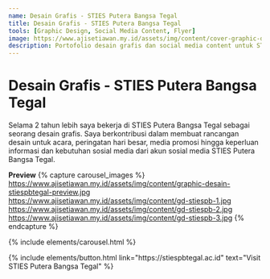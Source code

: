 ```yaml
---
name: Desain Grafis - STIES Putera Bangsa Tegal
title: Desain Grafis - STIES Putera Bangsa Tegal 
tools: [Graphic Design, Social Media Content, Flyer]
image: https://www.ajisetiawan.my.id/assets/img/content/cover-graphic-design.jpg
description: Portofolio desain grafis dan social media content untuk STIES Putera Bangsa Tegal.
---
```


# Desain Grafis - STIES Putera Bangsa Tegal

Selama 2 tahun lebih saya bekerja di STIES Putera Bangsa Tegal sebagai seorang desain grafis. Saya berkontribusi dalam membuat rancangan desain untuk acara, peringatan hari besar, media promosi hingga keperluan informasi dan kebutuhan sosial media dari akun sosial media STIES Putera Bangsa Tegal.


**Preview**
{% capture carousel_images %}
https://www.ajisetiawan.my.id/assets/img/content/graphic-desain-stiespbtegal-preview.jpg
https://www.ajisetiawan.my.id/assets/img/content/gd-stiespb-1.jpg
https://www.ajisetiawan.my.id/assets/img/content/gd-stiespb-2.jpg
https://www.ajisetiawan.my.id/assets/img/content/gd-stiespb-3.jpg
{% endcapture %}

{% include elements/carousel.html %}

<p class="text-center">
{% include elements/button.html link="https://stiespbtegal.ac.id" text="Visit STIES Putera Bangsa Tegal" %}
</p>

